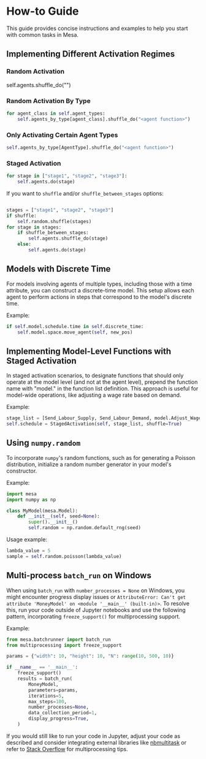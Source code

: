 # How-to Guide

This guide provides concise instructions and examples to help you start with common tasks in Mesa.

## Implementing Different Activation Regimes


### Random Activation

self.agents.shuffle_do("<agent function>")

### Random Activation By Type

```python
for agent_class in self.agent_types:
    self.agents_by_type[agent_class].shuffle_do("<agent function>")
```
### Only Activating Certain Agent Types

```python
self.agents_by_type[AgentType].shuffle_do("<agent function>")
```

### Staged Activation

```python
for stage in ["stage1", "stage2", "stage3"]:
    self.agents.do(stage)
```

If you want to  `shuffle` and/or `shuffle_between_stages` options:
```python

stages = ["stage1", "stage2", "stage3"]
if shuffle:
    self.random.shuffle(stages)
for stage in stages:
    if shuffle_between_stages:
        self.agents.shuffle_do(stage)
    else:
        self.agents.do(stage)
```

## Models with Discrete Time

For models involving agents of multiple types, including those with a time attribute, you can construct a discrete-time model. This setup allows each agent to perform actions in steps that correspond to the model's discrete time.

Example:
```python
if self.model.schedule.time in self.discrete_time:
    self.model.space.move_agent(self, new_pos)
```

## Implementing Model-Level Functions with Staged Activation

In staged activation scenarios, to designate functions that should only operate
at the model level (and not at the agent level), prepend the function name with
"model." in the function list definition. This approach is useful for
model-wide operations, like adjusting a wage rate based on demand.

Example:
```python
stage_list = [Send_Labour_Supply, Send_Labour_Demand, model.Adjust_Wage_Rate]
self.schedule = StagedActivation(self, stage_list, shuffle=True)
```

## Using `numpy.random`

To incorporate `numpy`'s random functions, such as for generating a Poisson
distribution, initialize a random number generator in your model's constructor.

Example:
```python
import mesa
import numpy as np

class MyModel(mesa.Model):
    def __init__(self, seed=None):
        super().__init__()
        self.random = np.random.default_rng(seed)
```

Usage example:
```python
lambda_value = 5
sample = self.random.poisson(lambda_value)
```

## Multi-process `batch_run` on Windows

When using `batch_run` with `number_processes = None` on Windows, you might
encounter progress display issues or `AttributeError: Can't get attribute
'MoneyModel' on <module '__main__' (built-in)>`. To resolve this, run
your code outside of Jupyter notebooks and use the following pattern,
incorporating `freeze_support()` for multiprocessing support.

Example:
```python
from mesa.batchrunner import batch_run
from multiprocessing import freeze_support

params = {"width": 10, "height": 10, "N": range(10, 500, 10)}

if __name__ == '__main__':
    freeze_support()
    results = batch_run(
        MoneyModel,
        parameters=params,
        iterations=5,
        max_steps=100,
        number_processes=None,
        data_collection_period=1,
        display_progress=True,
    )
```

If you would still like to run your code in Jupyter, adjust your code as
described and consider integrating external libraries like
[nbmultitask](https://nbviewer.org/github/micahscopes/nbmultitask/blob/39b6f31b047e8a51a0fcb5c93ae4572684f877ce/examples.ipynb)
or refer to [Stack
Overflow](https://stackoverflow.com/questions/50937362/multiprocessing-on-python-3-jupyter)
for multiprocessing tips.

